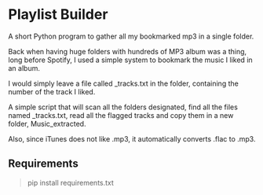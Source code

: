 # Playlist Builder
A short Python program to gather all my bookmarked mp3 in a single folder.

Back when having huge folders with hundreds of MP3 album was a thing, long before Spotify, I used a simple system to bookmark the music I liked in an album.

I would simply leave a file called _tracks.txt in the folder, containing the number of the track I liked.

A simple script that will scan all the folders designated, find all the files named _tracks.txt, read all the flagged tracks and copy them in a new folder, Music_extracted.

Also, since iTunes does not like .mp3, it automatically converts .flac to .mp3.

## Requirements
> pip install requirements.txt
